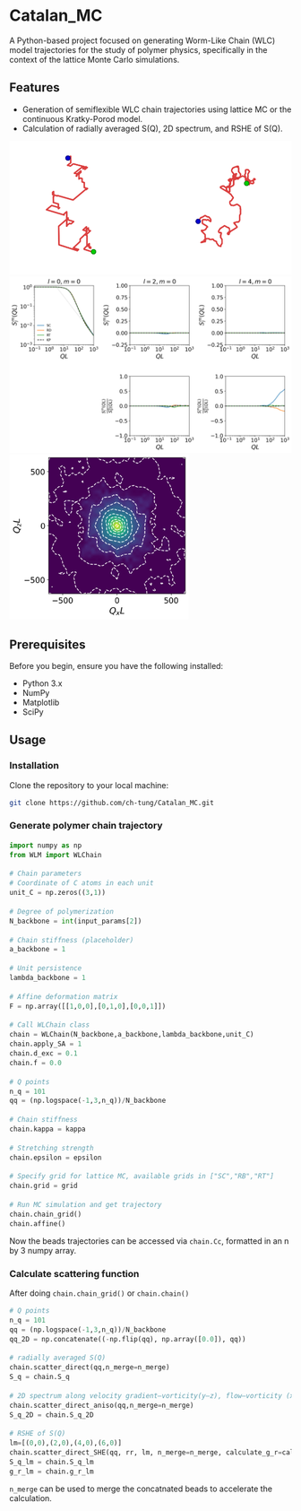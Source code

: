 # Catalan_MC

A Python-based project focused on generating Worm-Like Chain (WLC) model trajectories for the study of polymer physics, specifically in the context of the lattice Monte Carlo simulations.

## Features

- Generation of semiflexible WLC chain trajectories using lattice MC or the continuous Kratky-Porod model.
- Calculation of radially averaged S(Q), 2D spectrum, and RSHE of S(Q).

<img src="https://github.com/ch-tung/Catalan_MC/blob/main/chain.png?raw=true" width="640">
<img src="https://github.com/ch-tung/Catalan_MC/blob/main/sq.png?raw=true" width="640">
<img src="https://github.com/ch-tung/Catalan_MC/blob/main/sq2D.png?raw=true" width="320">

## Prerequisites

Before you begin, ensure you have the following installed:
- Python 3.x
- NumPy
- Matplotlib
- SciPy

## Usage
### Installation

Clone the repository to your local machine:

```bash
git clone https://github.com/ch-tung/Catalan_MC.git
```

### Generate polymer chain trajectory

```python
import numpy as np
from WLM import WLChain

# Chain parameters
# Coordinate of C atoms in each unit
unit_C = np.zeros((3,1))

# Degree of polymerization
N_backbone = int(input_params[2])

# Chain stiffness (placeholder)
a_backbone = 1

# Unit persistence
lambda_backbone = 1

# Affine deformation matrix
F = np.array([[1,0,0],[0,1,0],[0,0,1]])

# Call WLChain class
chain = WLChain(N_backbone,a_backbone,lambda_backbone,unit_C)
chain.apply_SA = 1
chain.d_exc = 0.1
chain.f = 0.0

# Q points
n_q = 101
qq = (np.logspace(-1,3,n_q))/N_backbone

# Chain stiffness
chain.kappa = kappa

# Stretching strength
chain.epsilon = epsilon

# Specify grid for lattice MC, available grids in ["SC","RB","RT"]
chain.grid = grid

# Run MC simulation and get trajectory
chain.chain_grid()
chain.affine()
```
Now the beads trajectories can be accessed via `chain.Cc`, formatted in an n by 3 numpy array.

### Calculate scattering function

After doing `chain.chain_grid()` or `chain.chain()`
```python
# Q points
n_q = 101
qq = (np.logspace(-1,3,n_q))/N_backbone
qq_2D = np.concatenate((-np.flip(qq), np.array([0.0]), qq))

# radially averaged S(Q)
chain.scatter_direct(qq,n_merge=n_merge)
S_q = chain.S_q 

# 2D spectrum along velocity gradient–vorticity(y–z), flow–vorticity (x–z), and flow–velocity gradient (x–y) planes
chain.scatter_direct_aniso(qq,n_merge=n_merge)
S_q_2D = chain.S_q_2D

# RSHE of S(Q)
lm=[(0,0),(2,0),(4,0),(6,0)]
chain.scatter_direct_SHE(qq, rr, lm, n_merge=n_merge, calculate_g_r=calculate_g_r, real=real)
S_q_lm = chain.S_q_lm 
g_r_lm = chain.g_r_lm
```
`n_merge` can be used to merge the concatnated beads to accelerate the calculation.

